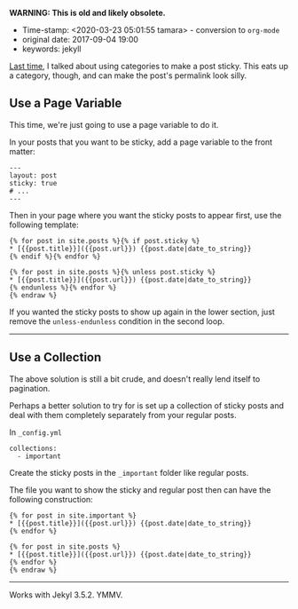 **WARNING: This is old and likely obsolete.**

-   Time-stamp: \<2020-03-23 05:01:55 tamara\> - conversion to `org-mode`
-   original date: 2017-09-04 19:00
-   keywords: jekyll

[Last time](./2013-09-28-jekyll-making-posts-sticky.markdown), I talked about using categories to make a post sticky. This eats up a category, though, and can make the post\'s permalink look silly.

Use a Page Variable
-------------------

This time, we\'re just going to use a page variable to do it.

In your posts that you want to be sticky, add a page variable to the front matter:

``` {.yaml}
---
layout: post
sticky: true
# ...
---
```

Then in your page where you want the sticky posts to appear first, use the following template:

``` {.markdown}
{% for post in site.posts %}{% if post.sticky %}
* [{{post.title}}]({{post.url}}) {{post.date|date_to_string}}
{% endif %}{% endfor %}

{% for post in site.posts %}{% unless post.sticky %}
* [{{post.title}}]({{post.url}}) {{post.date|date_to_string}}
{% endunless %}{% endfor %}
{% endraw %}
```

If you wanted the sticky posts to show up again in the lower section, just remove the `unless-endunless` condition in the second loop.

------------------------------------------------------------------------

Use a Collection
----------------

The above solution is still a bit crude, and doesn\'t really lend itself to pagination.

Perhaps a better solution to try for is set up a collection of sticky posts and deal with them completely separately from your regular posts.

In `_config.yml`

``` {.yaml}
collections:
  - important
```

Create the sticky posts in the `_important` folder like regular posts.

The file you want to show the sticky and regular post then can have the following construction:

``` {.markdown}
{% for post in site.important %}
* [{{post.title}}]({{post.url}}) {{post.date|date_to_string}}
{% endfor %}

{% for post in site.posts %}
* [{{post.title}}]({{post.url}}) {{post.date|date_to_string}}
{% endfor %}
{% endraw %}
```

------------------------------------------------------------------------

Works with Jekyl 3.5.2. YMMV.
